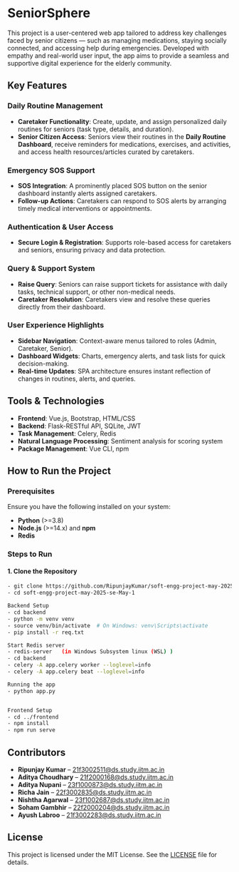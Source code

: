 # SeniorSphere

This project is a user-centered web app tailored to address key challenges faced by senior citizens — such as managing medications, staying socially connected, and accessing help during emergencies. Developed with empathy and real-world user input, the app aims to provide a seamless and supportive digital experience for the elderly community.

## Key Features

### Daily Routine Management
- **Caretaker Functionality**: Create, update, and assign personalized daily routines for seniors (task type, details, and duration).  
- **Senior Citizen Access**: Seniors view their routines in the **Daily Routine Dashboard**, receive reminders for medications, exercises, and activities, and access health resources/articles curated by caretakers.

### Emergency SOS Support
- **SOS Integration**: A prominently placed SOS button on the senior dashboard instantly alerts assigned caretakers.  
- **Follow-up Actions**: Caretakers can respond to SOS alerts by arranging timely medical interventions or appointments.

### Authentication & User Access
- **Secure Login & Registration**: Supports role-based access for caretakers and seniors, ensuring privacy and data protection.

### Query & Support System
- **Raise Query**: Seniors can raise support tickets for assistance with daily tasks, technical support, or other non-medical needs.  
- **Caretaker Resolution**: Caretakers view and resolve these queries directly from their dashboard.

### User Experience Highlights
- **Sidebar Navigation**: Context-aware menus tailored to roles (Admin, Caretaker, Senior).  
- **Dashboard Widgets**: Charts, emergency alerts, and task lists for quick decision-making.  
- **Real-time Updates**: SPA architecture ensures instant reflection of changes in routines, alerts, and queries.

## Tools & Technologies

- **Frontend**: Vue.js, Bootstrap, HTML/CSS
- **Backend**: Flask-RESTful API, SQLite, JWT
- **Task Management**: Celery, Redis
- **Natural Language Processing**: Sentiment analysis for scoring system
- **Package Management**: Vue CLI, npm

## How to Run the Project

### Prerequisites

Ensure you have the following installed on your system:

- **Python** (>=3.8)
- **Node.js** (>=14.x) and **npm**
- **Redis**

### Steps to Run

#### 1. Clone the Repository

```bash
- git clone https://github.com/RipunjayKumar/soft-engg-project-may-2025-se-May-1.git
- cd soft-engg-project-may-2025-se-May-1

Backend Setup
- cd backend
- python -m venv venv
- source venv/bin/activate  # On Windows: venv\Scripts\activate
- pip install -r req.txt

Start Redis server
- redis-server   (in Windows Subsystem linux (WSL) )
- cd backend
- celery -A app.celery worker --loglevel=info
- celery -A app.celery beat --loglevel=info

Running the app
- python app.py


Frontend Setup
- cd ../frontend
- npm install
- npm run serve

```

## Contributors  

- **Ripunjay Kumar** – 21f3002511@ds.study.iitm.ac.in  
- **Aditya Choudhary** – 21f2000168@ds.study.iitm.ac.in  
- **Aditya Nupani** – 23f1000873@ds.study.iitm.ac.in  
- **Richa Jain** – 22f3002835@ds.study.iitm.ac.in  
- **Nishtha Agarwal** – 23f1002687@ds.study.iitm.ac.in  
- **Soham Gambhir** – 22f2000204@ds.study.iitm.ac.in  
- **Ayush Labroo** – 21f3002283@ds.study.iitm.ac.in  


## License

This project is licensed under the MIT License. See the [LICENSE](LICENSE) file for details.

